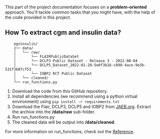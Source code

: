 This part of the project documentation focuses on a
**problem-oriented** approach. You'll tackle common
tasks that you might have, with the help of the code
provided in this project.

## How To extract cgm and insulin data?

```
    egvinsulin/
    ├── data/
    │   └── raw/
    │       └── FLAIRPublicDataSet
    │       └── DCLP3 Public Dataset - Release 3 - 2022-08-04
    │       └── DCLP5_Dataset_2022-01-20-5e0f3b16-c890-4ace-9e3b-531f3687cf53
    │       └── IOBP2 RCT Public Dataset
    │   └── cleaned/
    └── run_functions.py
```

1. Download the code from this GitHub repository. 
2. Install all dependencies (we recommend using a python virtual environment) using ```pip install -r requirements.txt```
3. Download the Flair, DCLP3, DCLP5 and IOBP2 from [JAEB.org](https://public.jaeb.org/datasets/diabetes). Extract the archive into the __/data/raw__ sub-folder. 
4. Run run_functions.py
5. The cleaned data will be output into __/data/cleaned__.

For more information on run_functions, check out the [Reference](reference.md).
